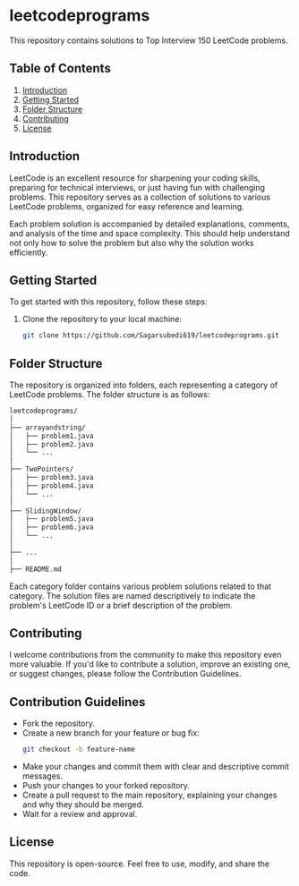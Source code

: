 # leetcodeprograms

This repository contains solutions to Top Interview 150 LeetCode problems.

## Table of Contents

1. [Introduction](#introduction)
2. [Getting Started](#getting-started)
3. [Folder Structure](#folder-structure)
4. [Contributing](#contributing)
5. [License](#license)

## Introduction

LeetCode is an excellent resource for sharpening your coding skills, preparing for technical interviews, or just having fun with challenging problems. This repository serves as a collection of solutions to various LeetCode problems, organized for easy reference and learning.

Each problem solution is accompanied by detailed explanations, comments, and analysis of the time and space complexity. This should help understand not only how to solve the problem but also why the solution works efficiently.

## Getting Started

To get started with this repository, follow these steps:

1. Clone the repository to your local machine:

   ```bash
   git clone https://github.com/Sagarsubedi619/leetcodeprograms.git

## Folder Structure

The repository is organized into folders, each representing a category of LeetCode problems. The folder structure is as follows:

 ```bash
leetcodeprograms/
│
├── arrayandstring/
│   ├── problem1.java
│   ├── problem2.java
│   └── ...
│
├── TwoPointers/
│   ├── problem3.java
│   ├── problem4.java
│   └── ...
│
├── SlidingWindow/
│   ├── problem5.java
│   ├── problem6.java
│   └── ...
│
├── ...
│
├── README.md

```
Each category folder contains various problem solutions related to that category. The solution files are named descriptively to indicate the problem's LeetCode ID or a brief description of the problem.

## Contributing
I welcome contributions from the community to make this repository even more valuable. If you'd like to contribute a solution, improve an existing one, or suggest changes, please follow the Contribution Guidelines.

## Contribution Guidelines
* Fork the repository.
* Create a new branch for your feature or bug fix:
  ```bash
  git checkout -b feature-name

* Make your changes and commit them with clear and descriptive commit messages.
* Push your changes to your forked repository.
* Create a pull request to the main repository, explaining your changes and why they should be merged.
* Wait for a review and approval.

## License
This repository is open-source. Feel free to use, modify, and share the code.
